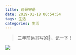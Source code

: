 ```yaml
---
title: 远哥寄语
date: 2019-01-18 00:54:54
tags: 生活
categories: 生活
---
```



> 三年前远哥写的，记一下！

![](https://beer-1256523277.cos.ap-shanghai.myqcloud.com/blog/yuangejiyu.jpg
)